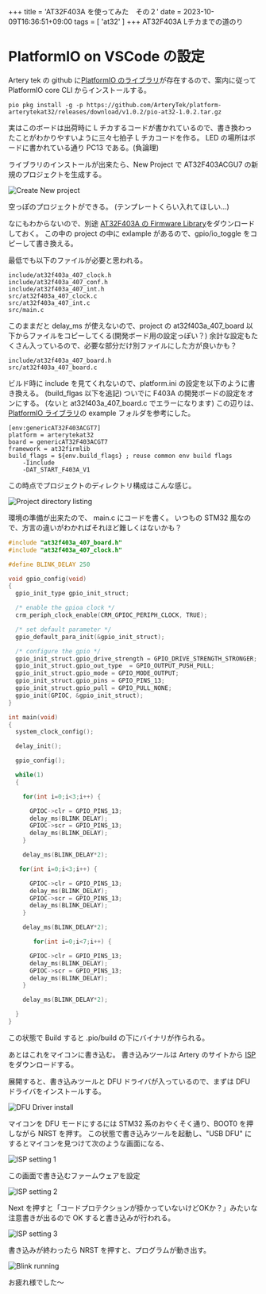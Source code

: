 +++
title = 'AT32F403A を使ってみた　その２'
date = 2023-10-09T16:36:51+09:00
tags =  [ 'at32' ]
+++
AT32F403A Lチカまでの道のり

# PlatformIO on VSCode の設定

Artery tek の github に[PlatformIO のライブラリ](https://github.com/ArteryTek/platform-arterytekat32)が存在するので、案内に従って PlatformIO core CLI からインストールする。

```
pio pkg install -g -p https://github.com/ArteryTek/platform-arterytekat32/releases/download/v1.0.2/pio-at32-1.0.2.tar.gz
```

実はこのボードは出荷時に L チカするコードが書かれているので、書き換わったことがわかりやすいように三々七拍子 L チカコードを作る。
LED の場所はボードに書かれている通り PC13 である。(負論理)<br>

ライブラリのインストールが出来たら、New Project で AT32F403ACGU7 の新規のプロジェクトを生成する。<br>

![Create New project](/images/at32f403a_01.png)

空っぽのプロジェクトができる。
(テンプレートくらい入れてほしい…)<br>

なにもわからないので、別途 [AT32F403A の Firmware Library](https://github.com/ArteryTek/AT32F403A_407_Firmware_Library)をダウンロードしておく。
この中の project の中に exlample があるので、gpio/io_toggle をコピーして書き換える。

最低でも以下のファイルが必要と思われる。

```
include/at32f403a_407_clock.h
include/at32f403a_407_conf.h
include/at32f403a_407_int.h
src/at32f403a_407_clock.c
src/at32f403a_407_int.c
src/main.c
```

このままだと delay_ms が使えないので、project の at32f403a_407_board 以下からファイルをコピーしてくる(開発ボード用の設定っぽい？)
余計な設定もたくさん入っているので、必要な部分だけ別ファイルにした方が良いかも？

```
include/at32f403a_407_board.h
src/at32f403a_407_board.c
```

ビルド時に include を見てくれないので、platform.ini の設定を以下のように書き換える。
(build_flgas 以下を追記)
ついでに F403A の開発ボードの設定をオンにする。
(ないと at32f403a_407_board.c でエラーになります)
この辺りは、[PlatformIO ライブラリ](https://github.com/ArteryTek/platform-arterytekat32)の example フォルダを参考にした。

```
[env:genericAT32F403ACGT7]
platform = arterytekat32
board = genericAT32F403ACGT7
framework = at32firmlib
build_flags = ${env.build_flags} ; reuse common env build flags
	-Iinclude 
    -DAT_START_F403A_V1
```

この時点でプロジェクトのディレクトリ構成はこんな感じ。

![Project directory listing](/images/at32f403a_02.png)

環境の準備が出来たので、
main.c にコードを書く。
いつもの STM32 風なので、方言の違いがわかればそれほど難しくはないかも？


```C
#include "at32f403a_407_board.h"
#include "at32f403a_407_clock.h"

#define BLINK_DELAY 250

void gpio_config(void)
{
  gpio_init_type gpio_init_struct;

  /* enable the gpioa clock */
  crm_periph_clock_enable(CRM_GPIOC_PERIPH_CLOCK, TRUE);

  /* set default parameter */
  gpio_default_para_init(&gpio_init_struct);

  /* configure the gpio */
  gpio_init_struct.gpio_drive_strength = GPIO_DRIVE_STRENGTH_STRONGER;
  gpio_init_struct.gpio_out_type  = GPIO_OUTPUT_PUSH_PULL;
  gpio_init_struct.gpio_mode = GPIO_MODE_OUTPUT;
  gpio_init_struct.gpio_pins = GPIO_PINS_13;
  gpio_init_struct.gpio_pull = GPIO_PULL_NONE;
  gpio_init(GPIOC, &gpio_init_struct);
}

int main(void)
{
  system_clock_config();

  delay_init();

  gpio_config();

  while(1)
  {

    for(int i=0;i<3;i++) {

      GPIOC->clr = GPIO_PINS_13;
      delay_ms(BLINK_DELAY);
      GPIOC->scr = GPIO_PINS_13;
      delay_ms(BLINK_DELAY);
    }

    delay_ms(BLINK_DELAY*2);

   for(int i=0;i<3;i++) {

      GPIOC->clr = GPIO_PINS_13;
      delay_ms(BLINK_DELAY);
      GPIOC->scr = GPIO_PINS_13;
      delay_ms(BLINK_DELAY);
    }

    delay_ms(BLINK_DELAY*2);

       for(int i=0;i<7;i++) {

      GPIOC->clr = GPIO_PINS_13;
      delay_ms(BLINK_DELAY);
      GPIOC->scr = GPIO_PINS_13;
      delay_ms(BLINK_DELAY);
    }

    delay_ms(BLINK_DELAY*2);

  }
}
```

この状態で Build すると .pio/build の下にバイナリが作られる。<br>

あとはこれをマイコンに書き込む。
書き込みツールは Artery のサイトから [ISP](https://www.arterychip.com/en/product/AT32F403A.jsp)をダウンロードする。

展開すると、書き込みツールと DFU ドライバが入っているので、まずは DFU ドライバをインストールする。

![DFU Driver install](/images/at32f403a_03.png)

マイコンを DFU モードにするには STM32 系のおやくそく通り、BOOT0 を押しながら NRST を押す。
この状態で書き込みツールを起動し、"USB DFU" にするとマイコンを見つけて次のような画面になる、

![ISP setting 1](/images/at32f403a_04.png)

この画面で書き込むファームウェアを設定

![ISP setting 2](/images/at32f403a_05.png)

Next を押すと「コードプロテクションが掛かっていないけどOKか？」みたいな注意書きが出るので OK すると書き込みが行われる。

![ISP setting 3](/images/at32f403a_06.png)

書き込みが終わったら NRST を押すと、プログラムが動き出す。

![Blink running](/images/at32f403a_07.png)

お疲れ様でした～
